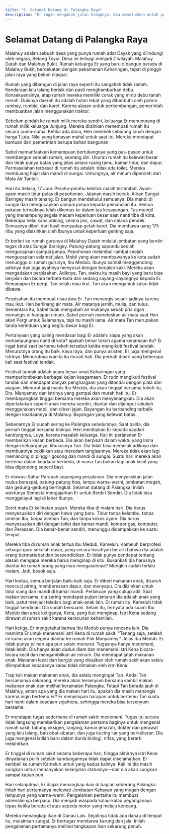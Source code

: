 ```yaml
---
title: "5. Selamat Datang di Palangka Raya"
description: "Er ingin mengubah jalan hidupnya. Dia memutuskan untuk pergi ke kota dengan harapan mendapat pengalaman hidup yang lebih baik."
---
```

# Selamat Datang di Palangka Raya

Malahuy adalah sebuah desa yang punya rumah adat Dayak yang dilindungi oleh negara, Betang Toyoi. Desa ini terbagi menjadi 2 wilayah: Malahuy Datah dan Malahuy Bukit. Rumah keluarga Er yang baru dibangun berada di Malahuy Bukit, berdekatan dengan pekamanan Kaharingan, tepat di pinggir jalan raya yang belum diaspal.

Rumah yang dibangun di jalan raya seperti itu sangatlah tidak ramah. Kendaraan lalu lalang berisik dan pasti menghamburkan debu. Konsekuensinya, atap rumah mereka memiliki corak yang mirip debu tanah merah. Dulunya daerah itu adalah hutan lebat yang ditumbuhi oleh pohon rambay, rumbia, dan karet. Karena alasan untuk perkembangan, pemerintah membuatkan jalan menggunakan traktor.

Sebelum pindah ke rumah milik mereka sendiri, keluarga Er menumpang di rumah milik keluarga Junjung. Mereka diizinkan menempati rumah itu secara cuma-cuma. Ketika ada dana, Hen membeli sebidang tanah dengan harga 1 juta. Nilai yang lumayan mahal untuk saat itu. Mereka mendapat bantuan dari pemerintah berupa bahan bangunan.

Sabel memanfaatkan kemampuan bertukangnya yang pas-pasan untuk membangun sebuah rumah, seorang diri. Ukuran rumah itu kelewat besar dan tidak punya batas yang jelas antara ruang tamu, kamar tidur, dan dapur. Permasalahan terbesar di rumah itu adalah: tidak ada toilet. Mereka membuang hajat dan mandi di sungai. Untungnya, air minum diperoleh dari Mata Air Tanteli.

Hari itu Selasa, 17 Juni. Perahu-perahu kelotok masih tertambat. Ayam-ayam masih tidur pulas di pepohonan. Jalanan masih becek. Aliran Sungai Baringey masih tenang. Er bangun mendahului semuanya. Dia mandi di sungai dan mengucapkan sampai jumpa kepada pemandian itu. Semua pakaian terbaiknya telah dikemas ke dalam tas kesayangan. Tas mungil yang menampung segala macam keperluan besar saat nanti tiba di kota. Beberapa helai kaos oblong, celana jins, cawat, dan celana pendek. Semuanya dibeli dari hasil menyadap getah karet. Dia membawa uang 175 ribu yang disisihkan oleh Ibunya untuk keperluan genting saja.

Er berlari ke rumah gurunya di Malahuy Datah melalui jembatan yang berdiri tegak di atas Sungai Baringey. Patung-patung sapundu seolah mengucapkan sampai jumpa. Pepohonan melambai-lambai seolah mengucapkan selamat jalan. Mobil yang akan membawanya ke kota sudah menunggu di rumah gurunya, Ibu Medub. Ibunya sambil menggendong adiknya dan juga ayahnya menyusul dengan berjalan kaki. Mereka akan mengadakan perpisahan. Adiknya, Tan, waktu itu masih bayi yang baru bisa berjalan dan bicara terbata-bata dan sedang sayang-sayangnya kepada Er. Kemanapun Er pergi, Tan selalu mau ikut. Tan akan mengamuk kalau tidak dibawa.

Perpisahan itu membuat risau jiwa Er. Tan menangis sejadi-jadinya karena mau ikut. Hen berlinang air mata. Air matanya jernih, mulia, dan tulus. Sementara itu, Sabel tidak mengubah air mukanya sebab pria ogah menangis di hadapan umum. Sabel pernah meneteskan air mata saat Hen akan Pergi untuk Selamanya, tapi itu masih lama. Air mata Tan merupakan tanda kerinduan yang begitu besar bagi Er.

Pertanyaan yang paling mendasar bagi Er adalah: siapa yang akan menampungnya nanti di kota? apakah benar tokoh agama kenamaan itu? Er ingat betul saat bertemu tokoh tersebut ketika mengikuti festival tandak. Menurutnya orang itu baik, kaya raya, dan punya asisten. Er juga mengenal istrinya. Menurutnya wanita itu murah hati. Dia pernah diberi uang beberapa kali saat festival tandak.

Festival tandak adalah acara besar umat Kaharingan yang memperlombakan berbagai kajian keagamaan. Er rutin mengikuti festival tandak dan mendapat banyak penghargaan yang ditandai dengan piala dan piagam. Menurut janji manis Ibu Medub, dia akan tinggal bersama tokoh itu, Drs. Manyamey dan istrinya yang gempal dan murah hati itu. Er membayangkan tinggal bersama mereka akan menyenangkan. Dia akan diperlakukan seperti anak mereka sendiri, diantar dan dijemput sekolah menggunakan mobil, dan diberi jajan. Bayangan itu berbanding terbalik dengan keadaannya di Malahuy. Bayangan yang kelewat batas.

Sebenarnya Er sudah sering ke Palangka sebelumnya. Saat balita, dia pernah tinggal bersama bibinya. Hen menitipkan Er kepada saudari kandungnya, Luya, karena masalah keluarga. Kali ini perjalanan Er memberikan kesan berbeda. Dia akan berpisah dalam waktu yang lama dengan keluarganya, khususnya Tan. Dia tidak bisa memeluk adiknya dan membuatnya cekikikan atau meredam tangisannya. Mereka tidak akan lagi memancing di pinggir gosong dan mandi di sungai. Suatu hari mereka akan bertemu dalam keadaan berbeda, di mana Tan bukan lagi anak kecil yang bisa digendong seperti bayi.

Er diawasi Sahur Parapah sepanjang perjalanan. Dia menyaksikan jalan mulus beraspal, patung-patung hias, lampu warna-warni, jembatan megah, dan gedung-gedung bertingkat. Selamat datang di Palangka! Inilah waktunya Semesta mengajarkan Er untuk Berdiri Sendiri. Dia tidak bisa menggelayut lagi di leher Ibunya.

Sorot mata Er kelihatan payah. Mereka tiba di malam hari. Dia harus menyesuaikan diri dengan hawa yang baru. Tidur tanpa kelambu, tanpa omelan Ibu, tanpa ocehan Tan, dan tanpa kokok ayam. Dia harus menyesuaikan diri dengan toilet dan kamar mandi, kompor gas, komputer, dan Perasaan. Dia benar-benar sendiri, menunggu dicampakkan ke suatu tempat.

Mereka tiba di rumah anak tertua Ibu Medub, Kameluh. Kameluh berprofesi sebagai guru sekolah dasar, yang secara harafiyah berarti bahwa dia adalah orang bermartabat dan berpendidikan. Er tidak punya pendapat tentang alasan mengapa mereka harus menginap di situ. Bukankah dia harusnya diantar ke rumah orang yang mau mengasuhnya? Mungkin sudah terlalu malam. Jadi, besok saja.

Hari kedua, semua berjalan baik-baik saja. Er diberi makanan enak, disuruh mencuci piring, membereskan dapur, dan menyapu. Dia diizinkan untuk tidur siang dan mandi di kamar mandi. Perlakuan yang cukup adil. Saat makan bersama, dia sering mendapat pujian lantaran dia adalah anak yang baik, patut menjadi teladan bagi anak-anak lain. Di rumah itu, Kameluh tidak tinggal sendirian. Dia sudah bersuami. Selain itu, ternyata ada suami Ibu Medub dan anak ketiganya, Kena, yang ikut menginap. Istri Kena sedang dirawat di rumah sakit karena keracunan kehamilan.

Hari ketiga, Er mengetahui bahwa Ibu Medub punya rencana lain. Dia meminta Er untuk menemani istri Kena di rumah sakit. "Tenang saja, setelah ini kamu akan segera diantar ke rumah Pak Manyamey." Jelas Ibu Medub. Er tidak punya pilihan apa pun selain menurut. Tugasnya hanya menemani, tidak lebih. Dia hanya akan duduk diam dan menemani istri Kena bicara-bicara kecil dan mengambilkan air minum. Dia mendapat jatah makanan enak. Makanan lezat dan bergizi yang disajikan oleh rumah sakit akan selalu dilimpahkan kepadanya kalau tidak dimakan oleh istri Kena.

Tiap kali makan makanan enak, dia selalu mengingat Tan. Andai Tan bersamanya sekarang, mereka akan tersenyum bersama sambil makan makanan enak dan melihat keramaian Palangka. Tetapi Tan berada jauh di Malahuy, entah apa yang dia makan hari itu, apakah dia masih menangis karena ingin bertemu Er? Er menyimpan harapan untuk bertemu Tan suatu hari nanti dalam keadaan sejahtera, sehingga mereka bisa tersenyum bersama.

Er mendapat tugas sederhana di rumah sakit: menemani. Tugas itu secara tidak langsung memberikan pengalaman pertama baginya untuk mengenal rumah sakit: tabung oksigen, ranjang, kamar jenazah, dokter dan perawat yang lalu lalang, bau obat-obatan, dan juga kucing liar yang berkeliaran. Dia juga mengenal istilah baru dalam dunia biologi, nifas, yang berarti melahirkan.

Er tinggal di rumah sakit selama beberapa hari, hingga akhirnya istri Kena dinyatakan pulih setelah kandungannya tidak dapat diselamatkan. Er kembali ke rumah Kameluh untuk yang kedua kalinya. Kali ini dia masih sungkan untuk menanyakan kelanjutan statusnya―dan dia akan sungkan sampai kapan pun.

Hari selanjutnya, Er diajak menangkap ikan di bagian seberang Palangka. Inilah hari pertamanya melewati Jembatan Kahayan yang megah dengan lampunya yang warna-warni. Pengalaman pertama itu membuat adrenalinnya berpacu. Dia menjadi waspada kalau-kalau pegangannya lepas ketika berada di atas sepeda motor yang melaju kencang.

Mereka menangkap ikan di Danau Lais. Sejatinya tidak ada danau di tempat itu, melainkan sungai. Er bertugas membawa karung dan jala. Inilah pengalaman pertamanya melihat tangkapan ikan sekarung penuh.
